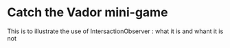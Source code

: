 # Catch the Vador mini-game

This is to illustrate the use of IntersactionObserver : what it is and whant it is not